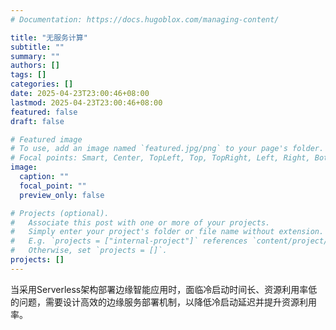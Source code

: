 ```yaml
---
# Documentation: https://docs.hugoblox.com/managing-content/

title: "无服务计算"
subtitle: ""
summary: ""
authors: []
tags: []
categories: []
date: 2025-04-23T23:00:46+08:00
lastmod: 2025-04-23T23:00:46+08:00
featured: false
draft: false

# Featured image
# To use, add an image named `featured.jpg/png` to your page's folder.
# Focal points: Smart, Center, TopLeft, Top, TopRight, Left, Right, BottomLeft, Bottom, BottomRight.
image:
  caption: ""
  focal_point: ""
  preview_only: false

# Projects (optional).
#   Associate this post with one or more of your projects.
#   Simply enter your project's folder or file name without extension.
#   E.g. `projects = ["internal-project"]` references `content/project/deep-learning/index.md`.
#   Otherwise, set `projects = []`.
projects: []
---
```


当采用Serverless架构部署边缘智能应用时，面临冷启动时间长、资源利用率低的问题，需要设计高效的边缘服务部署机制，以降低冷启动延迟并提升资源利用率。
